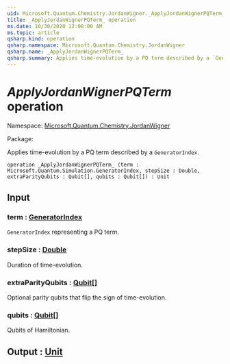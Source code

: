 ```yaml
---
uid: Microsoft.Quantum.Chemistry.JordanWigner._ApplyJordanWignerPQTerm_
title: _ApplyJordanWignerPQTerm_ operation
ms.date: 10/30/2020 12:00:00 AM
ms.topic: article
qsharp.kind: operation
qsharp.namespace: Microsoft.Quantum.Chemistry.JordanWigner
qsharp.name: _ApplyJordanWignerPQTerm_
qsharp.summary: Applies time-evolution by a PQ term described by a `GeneratorIndex`.
---
```


# _ApplyJordanWignerPQTerm_ operation

Namespace: [Microsoft.Quantum.Chemistry.JordanWigner](xref:Microsoft.Quantum.Chemistry.JordanWigner)

Package: [](https://nuget.org/packages/)


Applies time-evolution by a PQ term described by a `GeneratorIndex`.

```qsharp
operation _ApplyJordanWignerPQTerm_ (term : Microsoft.Quantum.Simulation.GeneratorIndex, stepSize : Double, extraParityQubits : Qubit[], qubits : Qubit[]) : Unit
```


## Input

### term : [GeneratorIndex](xref:Microsoft.Quantum.Simulation.GeneratorIndex)

`GeneratorIndex` representing a PQ term.


### stepSize : [Double](xref:microsoft.quantum.lang-ref.double)

Duration of time-evolution.


### extraParityQubits : [Qubit](xref:microsoft.quantum.lang-ref.qubit)[]

Optional parity qubits that flip the sign of time-evolution.


### qubits : [Qubit](xref:microsoft.quantum.lang-ref.qubit)[]

Qubits of Hamiltonian.



## Output : [Unit](xref:microsoft.quantum.lang-ref.unit)

